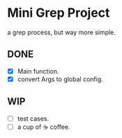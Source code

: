 # Mini Grep Project

a grep process, but way more simple.

## DONE

- [x] Main function.
- [x] convert Args to global config.

## WIP

- [ ] test cases.
- [ ] a cup of ☕️ coffee.
